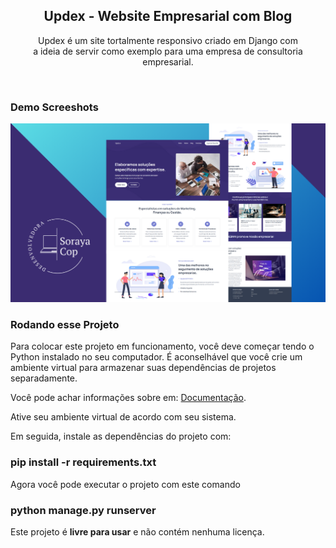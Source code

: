 <div align="center">

  <h2 align="center">Updex - Website Empresarial com Blog</h2>

  Updex é um site tortalmente responsivo criado em Django com <br />
  a ideia de servir como exemplo para uma empresa de consultoria empresarial. 
</div>

<br />

### Demo Screeshots

![Desktop Demo](./readme-images/desktop.png "Desktop Demo")

### Rodando esse Projeto

Para colocar este projeto em funcionamento, você deve começar tendo o Python instalado no seu computador. É aconselhável que você crie um ambiente virtual para armazenar suas dependências de projetos separadamente.

Você pode achar informações sobre em: [Documentação](https://docs.python.org/pt-br/3/library/venv.html).

Ative seu ambiente virtual de acordo com seu sistema. 

Em seguida, instale as dependências do projeto com:

### pip install -r requirements.txt

Agora você pode executar o projeto com este comando

### python manage.py runserver


Este projeto é **livre para usar** e não contém nenhuma licença.